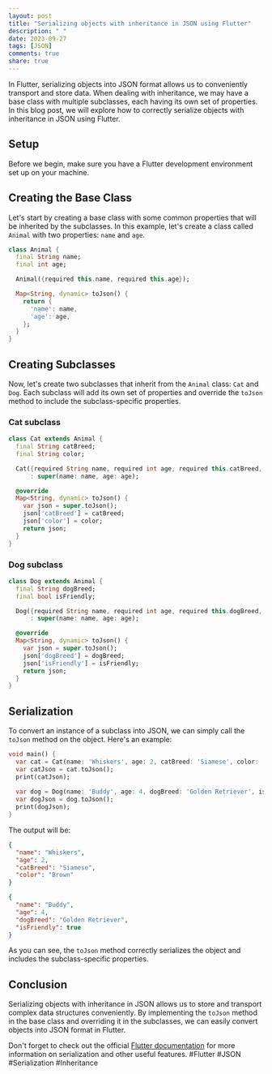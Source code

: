 ```yaml
---
layout: post
title: "Serializing objects with inheritance in JSON using Flutter"
description: " "
date: 2023-09-27
tags: [JSON]
comments: true
share: true
---
```


In Flutter, serializing objects into JSON format allows us to conveniently transport and store data. When dealing with inheritance, we may have a base class with multiple subclasses, each having its own set of properties. In this blog post, we will explore how to correctly serialize objects with inheritance in JSON using Flutter.

## Setup
Before we begin, make sure you have a Flutter development environment set up on your machine.

## Creating the Base Class
Let's start by creating a base class with some common properties that will be inherited by the subclasses. In this example, let's create a class called `Animal` with two properties: `name` and `age`.


```dart
class Animal {
  final String name;
  final int age;

  Animal({required this.name, required this.age});

  Map<String, dynamic> toJson() {
    return {
      'name': name,
      'age': age,
    };
  }
}
```

## Creating Subclasses
Now, let's create two subclasses that inherit from the `Animal` class: `Cat` and `Dog`. Each subclass will add its own set of properties and override the `toJson` method to include the subclass-specific properties.


### Cat subclass

```dart
class Cat extends Animal {
  final String catBreed;
  final String color;

  Cat({required String name, required int age, required this.catBreed, required this.color})
      : super(name: name, age: age);

  @override
  Map<String, dynamic> toJson() {
    var json = super.toJson();
    json['catBreed'] = catBreed;
    json['color'] = color;
    return json;
  }
}
```

### Dog subclass

```dart
class Dog extends Animal {
  final String dogBreed;
  final bool isFriendly;

  Dog({required String name, required int age, required this.dogBreed, required this.isFriendly})
      : super(name: name, age: age);

  @override
  Map<String, dynamic> toJson() {
    var json = super.toJson();
    json['dogBreed'] = dogBreed;
    json['isFriendly'] = isFriendly;
    return json;
  }
}
```

## Serialization
To convert an instance of a subclass into JSON, we can simply call the `toJson` method on the object. Here's an example:

```dart
void main() {
  var cat = Cat(name: 'Whiskers', age: 2, catBreed: 'Siamese', color: 'Brown');
  var catJson = cat.toJson();
  print(catJson);
  
  var dog = Dog(name: 'Buddy', age: 4, dogBreed: 'Golden Retriever', isFriendly: true);
  var dogJson = dog.toJson();
  print(dogJson);
}
```

The output will be:

```json
{
  "name": "Whiskers",
  "age": 2,
  "catBreed": "Siamese",
  "color": "Brown"
}

{
  "name": "Buddy",
  "age": 4,
  "dogBreed": "Golden Retriever",
  "isFriendly": true
}
```

As you can see, the `toJson` method correctly serializes the object and includes the subclass-specific properties.

## Conclusion
Serializing objects with inheritance in JSON allows us to store and transport complex data structures conveniently. By implementing the `toJson` method in the base class and overriding it in the subclasses, we can easily convert objects into JSON format in Flutter.

Don't forget to check out the official [Flutter documentation](https://flutter.dev/docs) for more information on serialization and other useful features. #Flutter #JSON #Serialization #Inheritance